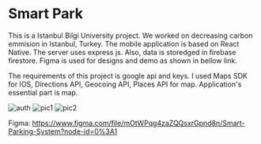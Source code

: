 # Smart Park

This is a Istanbul Bilgi University project.
We worked on decreasing carbon emmision in Istanbul, Turkey. The mobile application is based on React Native.
The server uses express js. Also, data is storedged in firebase firestore. Figma is used for designs and demo
as shown in bellow link.  

The requirements of this project is google api and keys. I used Maps SDK for IOS, Directions API, Geocoing API,
Places API for map. Application's essential part is map.


![auth](https://user-images.githubusercontent.com/33777045/124359998-0ed03880-dc30-11eb-9104-3ff677449348.png)
![pic1](https://user-images.githubusercontent.com/33777045/124360005-12fc5600-dc30-11eb-89a9-050fe0a155d6.png)
![pic2](https://user-images.githubusercontent.com/33777045/124360009-14c61980-dc30-11eb-839b-67d17e4fa16d.png)


Figma: https://www.figma.com/file/mOtWPqg4zaZQQsxrGpnd8n/Smart-Parking-System?node-id=0%3A1
